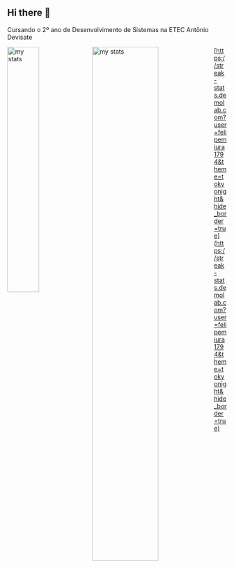## Hi there 👋

Cursando o 2º ano de Desenvolvimento de Sistemas na ETEC Antônio Devisate

[<img alt="my stats" align="left" width="38%" src="https://github-readme-stats.vercel.app/api/top-langs/?username=felipemiura1794&layout=donut&theme=dracula&count_private=true&hide=Hack"/>](https://github-readme-stats.vercel.app/api?username=felipemiura1794&theme=tokyonight&show_icons=true&hide_border=true&count_private=true)
  
[<img alt="my stats" align="left" width="55%" src="https://github-readme-stats.vercel.app/api?username=felipemiura1794&layout=compact&show_icons=true&theme=dracula&count_private=true"/>](https://github-readme-stats.vercel.app/api/top-langs/?username=felipemiura1794&theme=tokyonight&show_icons=true&hide_border=true&layout=compact)

[https://streak-stats.demolab.com?user=felipemiura1794&theme=tokyonight&hide_border=true](https://streak-stats.demolab.com?user=felipemiura1794&theme=tokyonight&hide_border=true)
